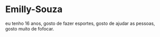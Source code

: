 # Emilly-Souza
eu tenho 16 anos,
gosto de fazer esportes,
gosto de ajudar as pessoas,
gosto muito de fofocar.
